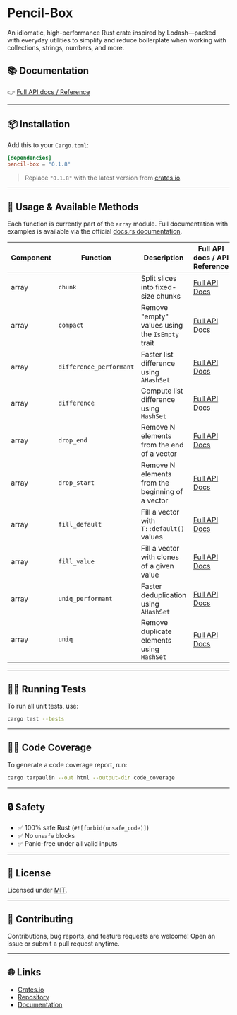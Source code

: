 # Pencil-Box

An idiomatic, high-performance Rust crate inspired by Lodash—packed with everyday utilities to simplify and reduce boilerplate when working with collections, strings, numbers, and more.

## 📚 Documentation

👉 [Full API docs / Reference](https://docs.rs/pencil-box/latest/pencil_box/)

---

## 📦 Installation

Add this to your `Cargo.toml`:

```toml
[dependencies]
pencil-box = "0.1.8"
```

> Replace `"0.1.8"` with the latest version from [crates.io](https://crates.io/crates/pencil-box).

---

## 🚀 Usage & Available Methods

Each function is currently part of the `array` module. Full documentation with examples is available via the official [docs.rs documentation](https://docs.rs/pencil-box).

| Component | Function | Description | Full API docs / API Reference |
| --- | --- | --- | --- |
| array | `chunk` | Split slices into fixed-size chunks | [Full API Docs](https://docs.rs/pencil-box/latest/pencil_box/array/chunk/fn.chunk.html) |
| array | `compact` | Remove "empty" values using the `IsEmpty` trait | [Full API Docs](https://docs.rs/pencil-box/latest/pencil_box/array/compact/fn.compact.html) |
| array | `difference_performant` | Faster list difference using `AHashSet` | [Full API Docs](https://docs.rs/pencil-box/latest/pencil_box/array/difference/fn.difference_performant.html) |
| array | `difference` | Compute list difference using `HashSet` | [Full API Docs](https://docs.rs/pencil-box/latest/pencil_box/array/difference/fn.difference.html) |
| array | `drop_end` | Remove N elements from the end of a vector | [Full API Docs](https://docs.rs/pencil-box/latest/pencil_box/array/drop_end/fn.drop_end.html) |
| array | `drop_start` | Remove N elements from the beginning of a vector | [Full API Docs](https://docs.rs/pencil-box/latest/pencil_box/array/drop_start/fn.drop_start.html) |
| array | `fill_default` | Fill a vector with `T::default()` values | [Full API Docs](https://docs.rs/pencil-box/latest/pencil_box/array/fill/fn.fill_default.html) |
| array | `fill_value` | Fill a vector with clones of a given value | [Full API Docs](https://docs.rs/pencil-box/latest/pencil_box/array/fill/fn.fill_value.html) |
| array | `uniq_performant` | Faster deduplication using `AHashSet` | [Full API Docs](https://docs.rs/pencil-box/latest/pencil_box/array/uniq/fn.uniq_performant.html) |
| array | `uniq` | Remove duplicate elements using `HashSet` | [Full API Docs](https://docs.rs/pencil-box/latest/pencil_box/array/uniq/fn.uniq.html) |

---

## 🥪✅ Running Tests

To run all unit tests, use:

```bash
cargo test --tests
```

---

## 💯📂 Code Coverage

To generate a code coverage report, run:

```bash
cargo tarpaulin --out html --output-dir code_coverage
```

---

## 🔒 Safety

* ✅ 100% safe Rust (`#![forbid(unsafe_code)]`)
* ✅ No `unsafe` blocks
* ✅ Panic-free under all valid inputs

---

## 📄 License

Licensed under [MIT](LICENSE-MIT).

---

## 🤝 Contributing

Contributions, bug reports, and feature requests are welcome!
Open an issue or submit a pull request anytime.

---

## 🌐 Links

* [Crates.io](https://crates.io/crates/pencil-box)
* [Repository](https://github.com/rocketnozzle/pencil-box)
* [Documentation](https://docs.rs/pencil-box/latest/pencil_box/)